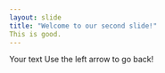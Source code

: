 ```yaml
---
layout: slide
title: "Welcome to our second slide!"
This is good. 
---
```

Your text
Use the left arrow to go back!
